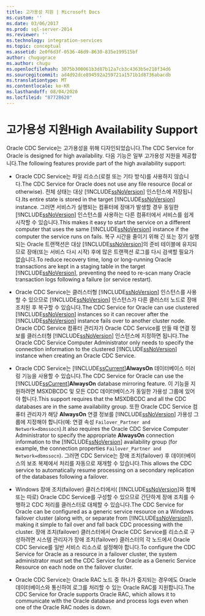 ```yaml
---
title: 고가용성 지원 | Microsoft Docs
ms.custom: ''
ms.date: 03/06/2017
ms.prod: sql-server-2014
ms.reviewer: ''
ms.technology: integration-services
ms.topic: conceptual
ms.assetid: 2e0f6d3f-0536-46d9-8630-835e199515bf
author: chugugrace
ms.author: chugu
ms.openlocfilehash: 3075b300061b3d87b12a7cb3c4363b5e218f34d6
ms.sourcegitcommit: ad4d92dce894592a259721a1571b1d8736abacdb
ms.translationtype: MT
ms.contentlocale: ko-KR
ms.lasthandoff: 08/04/2020
ms.locfileid: "87728620"
---
```

# <a name="high-availability-support"></a><span data-ttu-id="19d36-102">고가용성 지원</span><span class="sxs-lookup"><span data-stu-id="19d36-102">High Availability Support</span></span>
  <span data-ttu-id="19d36-103">Oracle CDC Service는 고가용성을 위해 디자인되었습니다.</span><span class="sxs-lookup"><span data-stu-id="19d36-103">The CDC Service for Oracle is designed for high availability.</span></span> <span data-ttu-id="19d36-104">다음 기능은 일부 고가용성 지원을 제공합니다.</span><span class="sxs-lookup"><span data-stu-id="19d36-104">The following features provide part of the high availability support:</span></span>  
  
-   <span data-ttu-id="19d36-105">Oracle CDC Service는 파일 리소스(로컬 또는 기타 방식)를 사용하지 않습니다.</span><span class="sxs-lookup"><span data-stu-id="19d36-105">The CDC Service for Oracle does not use any file resource (local or otherwise).</span></span> <span data-ttu-id="19d36-106">전체 상태는 대상 [!INCLUDE[ssNoVersion](../../includes/ssnoversion-md.md)] 인스턴스에 저장됩니다.</span><span class="sxs-lookup"><span data-stu-id="19d36-106">Its entire state is stored in the target [!INCLUDE[ssNoVersion](../../includes/ssnoversion-md.md)] instance.</span></span> <span data-ttu-id="19d36-107">그러면 서비스가 실행되는 컴퓨터에 장애가 발생할 경우 동일한 [!INCLUDE[ssNoVersion](../../includes/ssnoversion-md.md)] 인스턴스를 사용하는 다른 컴퓨터에서 서비스를 쉽게 시작할 수 있습니다.</span><span class="sxs-lookup"><span data-stu-id="19d36-107">This makes it easy to start the service on a different computer that uses the same [!INCLUDE[ssNoVersion](../../includes/ssnoversion-md.md)] instance if the computer the service runs on fails.</span></span> <span data-ttu-id="19d36-108">복구 시간을 줄이기 위해 긴 또는 장기 실행되는 Oracle 트랜잭션은 대상 [!INCLUDE[ssNoVersion](../../includes/ssnoversion-md.md)]의 준비 테이블에 유지되므로 장애(또는 서비스 다시 시작) 후에 많은 트랜잭션 로그를 다시 검색할 필요가 없습니다.</span><span class="sxs-lookup"><span data-stu-id="19d36-108">To reduce recovery time, long or long-running Oracle transactions are kept in a staging table in the target [!INCLUDE[ssNoVersion](../../includes/ssnoversion-md.md)], preventing the need to re-scan many Oracle transaction logs following a failure (or service restart).</span></span>  
  
-   <span data-ttu-id="19d36-109">Oracle CDC Service는 클러스터형 [!INCLUDE[ssNoVersion](../../includes/ssnoversion-md.md)] 인스턴스를 사용할 수 있으므로 [!INCLUDE[ssNoVersion](../../includes/ssnoversion-md.md)] 인스턴스가 다른 클러스터 노드로 장애 조치된 후 복구할 수 있습니다.</span><span class="sxs-lookup"><span data-stu-id="19d36-109">The CDC Service for Oracle can use clustered [!INCLUDE[ssNoVersion](../../includes/ssnoversion-md.md)] instances so it can recover after the [!INCLUDE[ssNoVersion](../../includes/ssnoversion-md.md)] instance fails over to another cluster node.</span></span> <span data-ttu-id="19d36-110">Oracle CDC Service 컴퓨터 관리자가 Oracle CDC Service를 만들 때 연결 정보를 클러스터형 [!INCLUDE[ssNoVersion](../../includes/ssnoversion-md.md)] 인스턴스에 지정하면 됩니다.</span><span class="sxs-lookup"><span data-stu-id="19d36-110">The Oracle CDC Service Computer Administrator only needs to specify the connection information to the clustered [!INCLUDE[ssNoVersion](../../includes/ssnoversion-md.md)] instance when creating an Oracle CDC Service.</span></span>  
  
-   <span data-ttu-id="19d36-111">Oracle CDC Service는 [!INCLUDE[ssCurrent](../../includes/sscurrent-md.md)]**AlwaysOn** 데이터베이스 미러링 기능을 사용할 수 있습니다.</span><span class="sxs-lookup"><span data-stu-id="19d36-111">The CDC Service for Oracle can use the [!INCLUDE[ssCurrent](../../includes/sscurrent-md.md)]**AlwaysOn** database mirroring feature.</span></span> <span data-ttu-id="19d36-112">이 기능을 지원하려면 MSXDBCDC 및 모든 CDC 데이터베이스가 동일한 가용성 그룹에 있어야 합니다.</span><span class="sxs-lookup"><span data-stu-id="19d36-112">This support requires that the MSXDBCDC and all the CDC databases are in the same availability group.</span></span> <span data-ttu-id="19d36-113">또한 Oracle CDC Service 컴퓨터 관리자가 해당 **AlwaysOn** 연결 정보를 [!INCLUDE[ssNoVersion](../../includes/ssnoversion-md.md)] 가용성 그룹에 지정해야 합니다(예: 연결 속성 `Failover_Partner and Network=dbmssocn`).</span><span class="sxs-lookup"><span data-stu-id="19d36-113">It also requires the Oracle CDC Service Computer Administrator to specify the appropriate **AlwaysOn** connection information to the [!INCLUDE[ssNoVersion](../../includes/ssnoversion-md.md)] availability group (for example, the connection properties `Failover_Partner and Network=dbmssocn`).</span></span> <span data-ttu-id="19d36-114">그러면 CDC Service는 장애 조치(failover) 후 데이터베이스의 보조 복제에서 처리를 자동으로 재개할 수 있습니다.</span><span class="sxs-lookup"><span data-stu-id="19d36-114">This allows the CDC service to automatically resume processing on a secondary replication of the databases following a failover.</span></span>  
  
-   <span data-ttu-id="19d36-115">Windows 장애 조치(failover) 클러스터에서( [!INCLUDE[ssNoVersion](../../includes/ssnoversion-md.md)]와 함께 또는 따로) Oracle CDC Service를 구성할 수 있으므로 간단하게 장애 조치를 수행하고 CDC 처리를 클러스터로 대체할 수 있습니다.</span><span class="sxs-lookup"><span data-stu-id="19d36-115">The CDC Service for Oracle can be configured as a generic service resource on a Windows failover cluster (along with, or separate from [!INCLUDE[ssNoVersion](../../includes/ssnoversion-md.md)]), making it simple to fail over and fall back CDC processing with the cluster.</span></span> <span data-ttu-id="19d36-116">장애 조치(failover) 클러스터에서 Oracle CDC Service를 리소스로 구성하려면 시스템 관리자가 장애 조치(failover) 클러스터의 각 노드에서 Oracle CDC Service를 일반 서비스 리소스로 설정해야 합니다.</span><span class="sxs-lookup"><span data-stu-id="19d36-116">To configure the CDC Service for Oracle as a resource in a failover cluster, the system administrator must set the CDC Service for Oracle as a Generic Service Resource on each node on the failover cluster.</span></span>  
  
-   <span data-ttu-id="19d36-117">Oracle CDC Service는 Oracle RAC 노드 중 하나가 중지되는 경우에도 Oracle 데이터베이스와 통신하여 로그를 처리할 수 있는 Oracle RAC를 지원합니다.</span><span class="sxs-lookup"><span data-stu-id="19d36-117">The CDC Service for Oracle supports Oracle RAC, which allows it to communicate with the Oracle database and process logs even when one of the Oracle RAC nodes is down.</span></span>  
  
  
